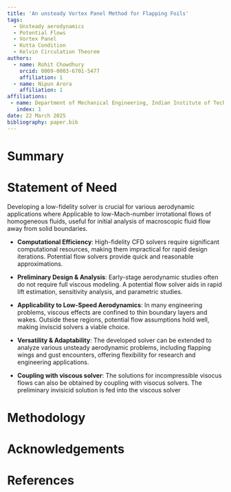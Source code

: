 ```yaml
---
title: 'An unsteady Vortex Panel Method for Flapping Foils'
tags:
  - Unsteady aerodynamics
  - Potential Flows
  - Vortex Panel
  - Kutta Condition
  - Kelvin Circulation Theorem
authors:
  - name: Rohit Chowdhury
    orcid: 0009-0003-6701-5477
    affiliation: 1
  - name: Nipun Arora
    affiliation: 1
affiliations:
 - name: Department of Mechanical Engineering, Indian Institute of Technology, Jodhpur, Rajasthan, India
   index: 1
date: 22 March 2025
bibliography: paper.bib
---
```


# Summary
# Statement of Need
Developing a low-fidelity solver is crucial for various aerodynamic applications where Applicable to low-Mach-number irrotational flows of homogeneous fluids, useful for initial analysis of macroscopic fluid flow away from solid boundaries. 

- **Computational Efficiency**: High-fidelity CFD solvers require significant computational resources, making them impractical for rapid design iterations. Potential flow solvers provide quick and reasonable approximations.

- **Preliminary Design & Analysis**: Early-stage aerodynamic studies often do not require full viscous modeling. A potential flow solver aids in rapid lift estimation, sensitivity analysis, and parametric studies.

- **Applicability to Low-Speed Aerodynamics**: In many engineering problems, viscous effects are confined to thin boundary layers and wakes. Outside these regions, potential flow assumptions hold well, making inviscid solvers a viable choice.

- **Versatility & Adaptability**: The developed solver can be extended to analyze various unsteady aerodynamic problems, including flapping wings and gust encounters, offering flexibility for research and engineering applications.

- **Coupling with viscous solver**: The solutions for incompressible visocus flows can also be obtained by coupling with visocus solvers. The preliminary invisicid solution is fed into the viscous solver 

# Methodology

# Acknowledgements

# References